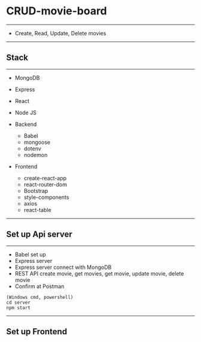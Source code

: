 # CRUD-movie-board

---

- Create, Read, Update, Delete movies

---

## Stack

---

- MongoDB
- Express
- React
- Node JS

- Backend
  - Babel
  - mongoose
  - dotenv
  - nodemon
- Frontend
  - create-react-app
  - react-router-dom
  - Bootstrap
  - style-components
  - axios
  - react-table

---

## Set up Api server

---

- Babel set up
- Express server
- Express server connect with MongoDB
- REST API create movie, get movies, get movie, update movie, delete movie
- Confirm at Postman

```
(Windows cmd, powershell)
cd server
npm start
```

---

## Set up Frontend
